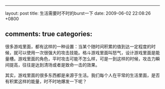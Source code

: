 
---
layout: post
title: 生活需要时不时的burst一下
date: 2009-06-02 22:08:26 +0800

comments: true
categories: 
---

很多游戏里面，都有这样的一种设置：当某个随时间积累的值到达一定程度的时候，就可以使用一次很强大的攻击技能。格斗游戏里面叫怒气，设计游戏里面是能量槽。游戏里面的角色，平时攻击可能不怎么样，可是一到这样的时候，攻击力瞬间提高，往往是达到清场或者是致命一击的效果。

其实，游戏里面的很多东西都是来源于生活。我们每个人在平常的生活里面，是否有积累这样的能量，时不时地爆发一下呢？
